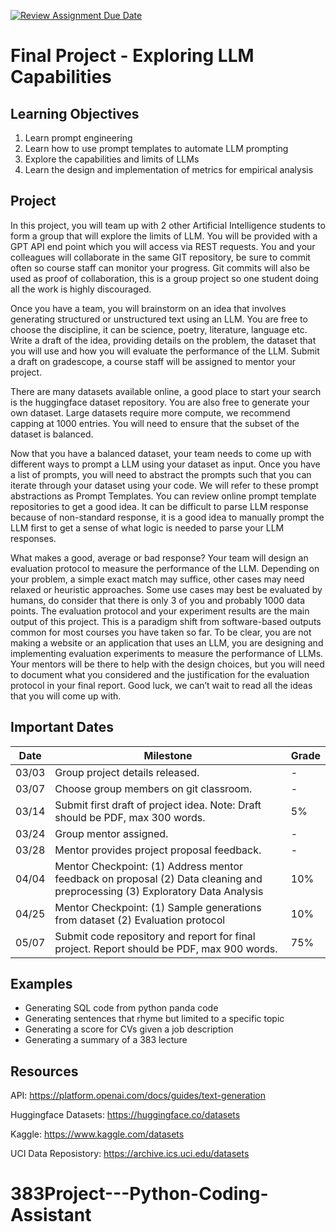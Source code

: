[![Review Assignment Due Date](https://classroom.github.com/assets/deadline-readme-button-22041afd0340ce965d47ae6ef1cefeee28c7c493a6346c4f15d667ab976d596c.svg)](https://classroom.github.com/a/qAf3sQhg)
# Final Project - Exploring LLM Capabilities

## Learning Objectives 
1.	Learn prompt engineering
2.	Learn how to use prompt templates to automate LLM prompting
3.	Explore the capabilities and limits of LLMs
4.	Learn the design and implementation of metrics for empirical analysis


## Project 

In this project, you will team up with 2 other Artificial Intelligence students to form a group that will explore the limits of LLM. You will be provided with a GPT API end point which you will access via REST requests. You and your colleagues will collaborate in the same GIT repository, be sure to commit often so course staff can monitor your progress. Git commits will also be used as proof of collaboration, this is a group project so one student doing all the work is highly discouraged. 

Once you have a team, you will brainstorm on an idea that involves generating structured or unstructured text using an LLM. You are free to choose the discipline, it can be science, poetry, literature, language etc. Write a draft of the idea, providing details on the problem, the dataset that you will use and how you will evaluate the performance of the LLM. Submit a draft on gradescope, a course staff will be assigned to mentor your project.

There are many datasets available online, a good place to start your search is the huggingface dataset repository. You are also free to generate your own dataset. Large datasets require more compute, we recommend capping at 1000 entries. You will need to ensure that the subset of the dataset is balanced. 

Now that you have a balanced dataset, your team needs to come up with different ways to prompt a LLM using your dataset as input. Once you have a list of prompts, you will need to abstract the prompts such that you can iterate through your dataset using your code. We will refer to these prompt abstractions as Prompt Templates. You can review online prompt template repositories to get a good idea. It can be difficult to parse LLM response because of non-standard response, it is a good idea to manually prompt the LLM first to get a sense of what logic is needed to parse your LLM responses.

What makes a good, average or bad response? Your team will design an evaluation protocol to measure the performance of the LLM. Depending on your problem, a simple exact match may suffice, other cases may need relaxed or heuristic approaches. Some use cases may best be evaluated by humans, do consider that there is only 3 of you and probably 1000 data points. The evaluation protocol and your experiment results are the main output of this project. This is a paradigm shift from software-based outputs common for most courses you have taken so far. To be clear, you are not making a website or an application that uses an LLM, you are designing and implementing evaluation experiments to measure the performance of LLMs. Your mentors will be there to help with the design choices, but you will need to document what you considered and the justification for the evaluation protocol in your final report. Good luck, we can’t wait to read all the ideas that you will come up with.

## Important Dates 
| Date  | Milestone | Grade  |
| --------- | --------- | --------- |
| 03/03 | Group project details released. | -|
| 03/07 | Choose group members on git classroom. | -|
| 03/14 | Submit first draft of project idea. Note: Draft should be PDF, max 300 words. | 5% |
| 03/24 | Group mentor assigned. | - |
| 03/28 | Mentor provides project proposal feedback. | - |
| 04/04 | Mentor Checkpoint: (1)	Address mentor feedback on proposal (2)	Data cleaning and preprocessing (3)	Exploratory Data Analysis | 10% |
| 04/25 | Mentor Checkpoint: (1)	Sample generations from dataset (2)	Evaluation protocol | 10%|
| 05/07 | Submit code repository and report for final project. Report should be PDF, max 900 words.| 75%|

## Examples
* Generating SQL code from python panda code
* Generating sentences that rhyme but limited to a specific topic
* Generating a score for CVs given a job description
* Generating a summary of a 383 lecture

## Resources
API: https://platform.openai.com/docs/guides/text-generation

Huggingface Datasets: https://huggingface.co/datasets

Kaggle: https://www.kaggle.com/datasets

UCI Data Reposistory: https://archive.ics.uci.edu/datasets
# 383Project---Python-Coding-Assistant
